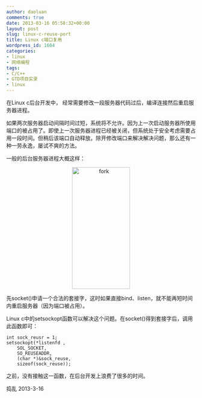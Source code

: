 ```yaml
---
author: daoluan
comments: true
date: 2013-03-16 05:58:32+00:00
layout: post
slug: linux-c-reuse-port
title: Linux c端口复用
wordpress_id: 1604
categories:
- linux
- 网络编程
tags:
- C/C++
- GTD项目实录
- linux
---
```


在Linux c后台开发中， 经常需要修改一段服务器代码过后，编译连接然后重启服务器进程。

如果两次服务器启动间隔时间过短，系统将不允许。因为上一次启动服务器所使用端口的被占用了。即使上一次服务器进程已经被关闭，但系统处于安全考虑需要占用一段时间。但稍后该端口自动释放。除开修改端口来解决解决问题，那么还有一种一劳永逸，屡试不爽的方法。

一般的后台服务器进程大概这样：


<p style="text-align: center;"><a href="http://daoluan.net/blog/wp-content/uploads/2012/08/fork.png"><img class=" wp-image-932 aligncenter" alt="fork" src="http://daoluan.net/blog/wp-content/uploads/2012/08/fork.png" width="154" height="323"></a></p>


先socket()申请一个合法的套接字，这时如果直接bind、listen，就不能再短时间内重启服务器（因为端口被占用）。

Linux c中的setsockopt函数可以解决这个问题。在socket()得到套接字后，调用此函数即可：

    
    int sock_reusr = 1;
    setsockopt(*listenfd ,
        SOL_SOCKET,
        SO_REUSEADDR,
        (char *)&sock_reuse,
        sizeof(sock_reuse));


之前，没有接触这一函数，在后台开发上浪费了很多的时间。

捣乱 2013-3-16
